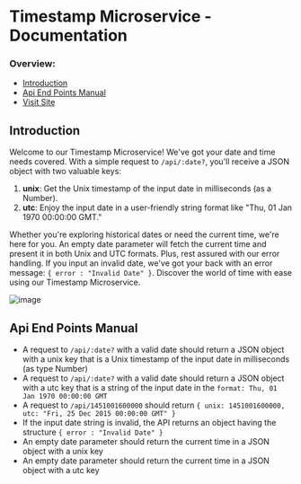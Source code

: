 # Timestamp Microservice - Documentation
### Overview:
- [Introduction](#introduction)
- [Api End Points Manual](#api-end-points-manual)
- [Visit Site](https://obn-timestamp-microservice.onrender.com/)

## Introduction
Welcome to our Timestamp Microservice! We've got your date and time needs covered. With a simple request to `/api/:date?`, you'll receive a JSON object with two valuable keys:

1. **unix**: Get the Unix timestamp of the input date in milliseconds (as a Number).
2. **utc**: Enjoy the input date in a user-friendly string format like "Thu, 01 Jan 1970 00:00:00 GMT."

Whether you're exploring historical dates or need the current time, we're here for you. An empty date parameter will fetch the current time and present it in both Unix and UTC formats. Plus, rest assured with our error handling. If you input an invalid date, we've got your back with an error message: `{ error : "Invalid Date" }`. Discover the world of time with ease using our Timestamp Microservice.

![image](https://github.com/obedNuertey1/boilerplate-project-timestamp-1/assets/101027384/42ea0029-1a1a-4439-8e68-f7eb0df86e47)

  
## Api End Points Manual
* A request to `/api/:date?` with a valid date should return a JSON object with a unix key that is a Unix timestamp of the input date in milliseconds (as type Number)
* A request to `/api/:date?` with a valid date should return a JSON object with a utc key that is a string of the input date in the `format: Thu, 01 Jan 1970 00:00:00 GMT`
* A request to `/api/1451001600000` should return `{ unix: 1451001600000, utc: "Fri, 25 Dec 2015 00:00:00 GMT" }`
* If the input date string is invalid, the API returns an object having the structure `{ error : "Invalid Date" }`
* An empty date parameter should return the current time in a JSON object with a unix key
* An empty date parameter should return the current time in a JSON object with a utc key

